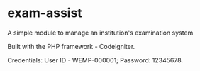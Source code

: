 # exam-assist

A simple module to manage an institution's examination system

Built with the PHP framework - Codeigniter.

Credentials: User ID - WEMP-000001; Password: 12345678.
